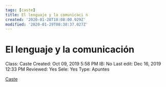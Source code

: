 ```yaml
---
tags: [caste]
title: El lenguaje y la comunicaci n
created: '2020-01-28T18:08:00.929Z'
modified: '2020-01-29T08:38:37.027Z'
---
```


# El lenguaje y la comunicación

Class: Caste
Created: Oct 09, 2019 5:58 PM
IB: No
Last edit: Dec 16, 2019 12:33 PM
Reviewed: Yes
Sele: Yes
Type: Apuntes

[Caste](El%20lenguaje%20y%20la%20comunicaci%20n/Caste.csv)
